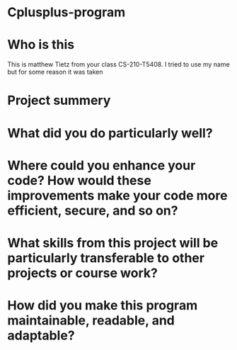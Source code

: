 # Cplusplus-program

# Who is this
This is matthew Tietz from your class CS-210-T5408. I tried to use my name but for some reason it was taken

# Project summery

# What did you do particularly well?

# Where could you enhance your code? How would these improvements make your code more efficient, secure, and so on?

# What skills from this project will be particularly transferable to other projects or course work?

# How did you make this program maintainable, readable, and adaptable?
